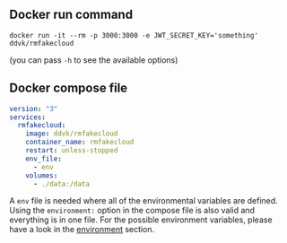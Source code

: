 ## Docker run command
`docker run -it --rm -p 3000:3000 -e JWT_SECRET_KEY='something' ddvk/rmfakecloud`

(you can pass `-h` to see the available options)

## Docker compose file
```yaml
version: "3"
services:
  rmfakecloud:
    image: ddvk/rmfakecloud
    container_name: rmfakecloud
    restart: unless-stopped
    env_file:
      - env
    volumes:
      - ./data:/data
```
A `env` file is needed where all of the environmental variables are defined.
Using the `environment:` option in the compose file is also valid and everything is in one file.
For the possible environment variables, please have a look in the [environment](environment.md) section.
